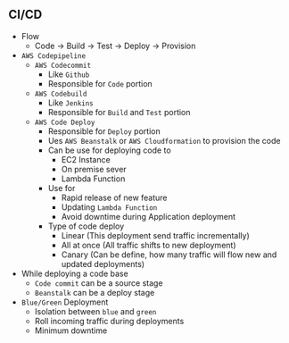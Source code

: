 ## CI/CD

- Flow
  - Code -> Build -> Test -> Deploy -> Provision
- `AWS Codepipeline`
  - `AWS Codecommit`
    - Like `Github`
    - Responsible for `Code` portion
  - `AWS Codebuild`
    - Like `Jenkins`
    - Responsible for `Build` and `Test` portion
  - `AWS Code Deploy`
    - Responsible for `Deploy` portion
    - Ues `AWS Beanstalk` or `AWS Cloudformation` to provision the code
    - Can be use for deploying code to
      - EC2 Instance
      - On premise sever
      - Lambda Function
    - Use for
      - Rapid release of new feature
      - Updating `Lambda Function`
      - Avoid downtime during Application deployment
    - Type of code deploy
      - Linear (This deployment send traffic incrementally)
      - All at once (All traffic shifts to new deployment)
      - Canary (Can be define, how many traffic will flow new and updated deployments)
- While deploying a code base
  - `Code commit` can be a source stage
  - `Beanstalk` can be a deploy stage
- `Blue/Green` Deployment
  - Isolation between `blue` and `green`
  - Roll incoming traffic during deployments
  - Minimum downtime
